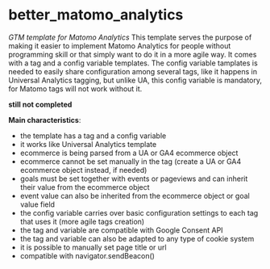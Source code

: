 # better_matomo_analytics
 *GTM template for Matomo Analytics*
 This template serves the purpose of making it easier to implement Matomo Analytics for people without programming skill or that simply want to do it in a more agile way. It comes with a tag and a config variable templates. The config variable tamplates is needed to easily share configuration among several tags, like it happens in Universal Analytics tagging, but unlike UA, this config variable is mandatory, for Matomo tags will not work without it.

**still not completed**

**Main characteristics**:
* the template has a tag and a config variable
* it works like Universal Analytics template
* ecommerce is being parsed from a UA or GA4 ecommerce object
* ecommerce cannot be set manually in the tag (create a UA or GA4  ecommerce object instead, if needed)
* goals must be set together with events or pageviews and can inherit their value from the ecommerce object
* event value can also be inherited from the ecommerce object or goal value field
* the config variable carries over basic configuration settings to each tag that uses it (more agile tags creation)
* the tag and variable are compatible with Google Consent API
* the tag and variable can also be adapted to any type of cookie system
* it is possible to manually set page title or url
* compatible with navigator.sendBeacon()